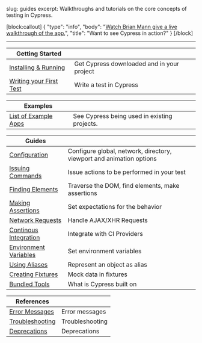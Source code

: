 slug: guides
excerpt: Walkthroughs and tutorials on the core concepts of testing in Cypress.

[block:callout]
{
  "type": "info",
  "body": "[Watch Brian Mann give a live walkthrough of the app.](https://youtu.be/yq99BvSe1AQ)",
  "title": "Want to see Cypress in action?"
}
[/block]

---

| Getting Started | |
| -------------------- | -- |
| [Installing & Running](https://on.cypress.io/guides/installing-and-running) | Get Cypress downloaded and in your project |
| [Writing your First Test](https://on.cypress.io/guides/writing-your-first-test) | Write a test in Cypress |

| Examples | |
| -------------------- | -- |
| [List of Example Apps](https://on.cypress.io/guides/all-example-apps) | See Cypress being used in existing projects. |

| Guides | |
| -------------------- | -- |
| [Configuration](https://on.cypress.io/guides/configuration) | Configure global, network, directory, viewport and animation options |
| [Issuing Commands](https://on.cypress.io/guides/issuing-commands) | Issue actions to be performed in your test |
| [Finding Elements](https://on.cypress.io/guides/finding-elements) | Traverse the DOM, find elements, make assertions |
| [Making Assertions](https://on.cypress.io/guides/making-assertions) | Set expectations for the behavior |
| [Network Requests](https://on.cypress.io/guides/network-request-xhr) | Handle AJAX/XHR Requests |
| [Continous Integration](https://on.cypress.io/guides/continuous-integration) | Integrate with CI Providers |
| [Environment Variables](https://on.cypress.io/guides/environment-variables) | Set environment variables |
| [Using Aliases](https://on.cypress.io/guides/using-aliases) | Represent an object as alias |
| [Creating Fixtures](https://on.cypress.io/guides/creating-fixtures) | Mock data in fixtures |
| [Bundled Tools](https://on.cypress.io/guides/bundled-tools) | What is Cypress built on |

| References | |
| -------------------- | -- |
| [Error Messages](https://on.cypress.io/guides/error-messages) | Error messages |
| [Troubleshooting](https://on.cypress.io/guides/troubleshooting) | Troubleshooting |
| [Deprecations](https://on.cypress.io/guides/deprecations) | Deprecations |
